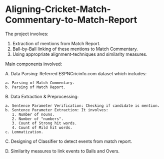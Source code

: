# Aligning-Cricket-Match-Commentary-to-Match-Report

The project involves:
1. Extraction of mentions from Match Report.
2. Ball-by-Ball linking of these mentions to Match Commentary.
3. Using appropriate alignment-techniques and similarity measures.

Main components involved:

A. Data Parsing: Referred ESPNCricinfo.com dataset which includes:

    a. Parsing of Match Commentary.
    b. Parsing of Match Report.

B. Data Extraction & Preprocessing:

    a. Sentence Parameter Verification: Checking if candidate is mention.
    b. Sentence Parameter Extraction: It involves:
       1. Number of nouns.
       2. Number of "numbers".
       3. Count of Strong hit words.
       4. Count of Mild hit words.
    c. Lemmatization.

C. Designing of Classifier to detect events from match report.

D. Similarity measures to link events to Balls and Overs.
